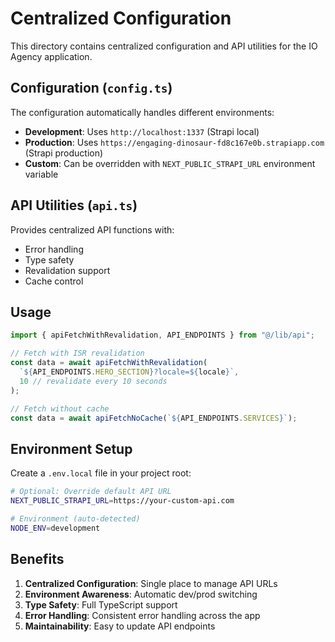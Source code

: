 # Centralized Configuration

This directory contains centralized configuration and API utilities for the IO Agency application.

## Configuration (`config.ts`)

The configuration automatically handles different environments:

- **Development**: Uses `http://localhost:1337` (Strapi local)
- **Production**: Uses `https://engaging-dinosaur-fd8c167e0b.strapiapp.com` (Strapi production)
- **Custom**: Can be overridden with `NEXT_PUBLIC_STRAPI_URL` environment variable

## API Utilities (`api.ts`)

Provides centralized API functions with:

- Error handling
- Type safety
- Revalidation support
- Cache control

## Usage

```typescript
import { apiFetchWithRevalidation, API_ENDPOINTS } from "@/lib/api";

// Fetch with ISR revalidation
const data = await apiFetchWithRevalidation(
  `${API_ENDPOINTS.HERO_SECTION}?locale=${locale}`,
  10 // revalidate every 10 seconds
);

// Fetch without cache
const data = await apiFetchNoCache(`${API_ENDPOINTS.SERVICES}`);
```

## Environment Setup

Create a `.env.local` file in your project root:

```bash
# Optional: Override default API URL
NEXT_PUBLIC_STRAPI_URL=https://your-custom-api.com

# Environment (auto-detected)
NODE_ENV=development
```

## Benefits

1. **Centralized Configuration**: Single place to manage API URLs
2. **Environment Awareness**: Automatic dev/prod switching
3. **Type Safety**: Full TypeScript support
4. **Error Handling**: Consistent error handling across the app
5. **Maintainability**: Easy to update API endpoints
